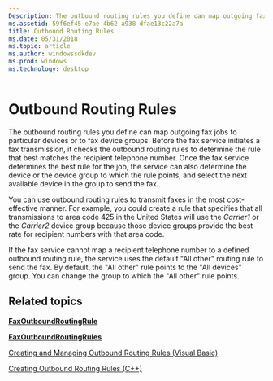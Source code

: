 ```yaml
---
Description: The outbound routing rules you define can map outgoing fax jobs to particular devices or to fax device groups.
ms.assetid: 59f6ef45-e7ae-4b62-a938-dfae13c22a7a
title: Outbound Routing Rules
ms.date: 05/31/2018
ms.topic: article
ms.author: windowssdkdev
ms.prod: windows
ms.technology: desktop
---
```


# Outbound Routing Rules

The outbound routing rules you define can map outgoing fax jobs to particular devices or to fax device groups. Before the fax service initiates a fax transmission, it checks the outbound routing rules to determine the rule that best matches the recipient telephone number. Once the fax service determines the best rule for the job, the service can also determine the device or the device group to which the rule points, and select the next available device in the group to send the fax.

You can use outbound routing rules to transmit faxes in the most cost-effective manner. For example, you could create a rule that specifies that all transmissions to area code 425 in the United States will use the *Carrier1* or the *Carrier2* device group because those device groups provide the best rate for recipient numbers with that area code.

If the fax service cannot map a recipient telephone number to a defined outbound routing rule, the service uses the default "All other" routing rule to send the fax. By default, the "All other" rule points to the "All devices" group. You can change the group to which the "All other" rule points.

## Related topics

<dl> <dt>

[**FaxOutboundRoutingRule**](-mfax-faxoutboundroutingrule.md)
</dt> <dt>

[**FaxOutboundRoutingRules**](-mfax-faxoutboundroutingrules.md)
</dt> <dt>

[Creating and Managing Outbound Routing Rules (Visual Basic)](-mfax-creating-and-managing-outbound-routing-rules.md)
</dt> <dt>

[Creating Outbound Routing Rules (C++)](-mfax-creating-outbound-routing-rules-c.md)
</dt> </dl>

 

 



